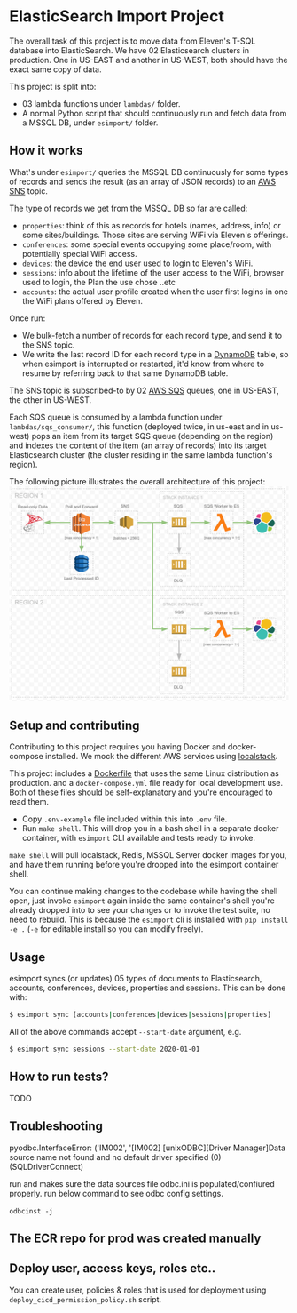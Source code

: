 # ElasticSearch Import Project

The overall task of this project is to move data from Eleven's T-SQL database into ElasticSearch. 
We have 02 Elasticsearch clusters in production. One in US-EAST and another in US-WEST, both should have the exact same copy of data.

This project is split into: 

- 03 lambda functions under `lambdas/` folder.
- A normal Python script that should continuously run and fetch data from a MSSQL DB, under `esimport/` folder.

## How it works


What's under `esimport/` queries the MSSQL DB continuously for some types of records and sends the result (as an array of JSON records) to an [AWS SNS](https://aws.amazon.com/sns/) topic.

The type of records we get from the MSSQL DB so far are called:
- `properties`: think of this as records for hotels (names, address, info) or some sites/buildings. Those sites are serving WiFi via Eleven's offerings. 
- `conferences`: some special events occupying some place/room, with potentially special WiFi access.
- `devices`: the device the end user used to login to Eleven's WiFi.
- `sessions`: info about the lifetime of the user access to the WiFi, browser used to login, the Plan the use chose ..etc
- `accounts`: the actual user profile created when the user first logins in one the WiFi plans offered by Eleven.

Once run:
- We bulk-fetch a number of records for each record type, and send it to the SNS topic.
- We write the last record ID for each record type in a [DynamoDB](https://aws.amazon.com/dynamodb/) table, so when esimport is interrupted or restarted, it'd know from where to resume by referring back to that same DynamoDB table.

The SNS topic is subscribed-to by 02 [AWS SQS](https://aws.amazon.com/sqs/) queues, one in US-EAST, the other in US-WEST.

Each SQS queue is consumed by a lambda function under `lambdas/sqs_consumer/`, this function (deployed twice, in us-east and in us-west) pops an item from its 
target SQS queue (depending on the region) and indexes the content of the item (an array of records) into its target Elasticsearch cluster 
(the cluster residing in the same lambda function's region).


The following picture illustrates the overall architecture of this project:
![ESImport Architecture](architecture.png "ESImport Architecture")

## Setup and contributing

Contributing to this project requires you having Docker and docker-compose installed. We mock the different AWS services using [localstack](https://github.com/localstack/localstack).

This project includes a [Dockerfile](Dockerfile) that uses the same Linux distribution as production. and a `docker-compose.yml` file ready for local development use.
Both of these files should be self-explanatory and you're encouraged to read them.

- Copy `.env-example` file included within this into `.env` file.
- Run `make shell`. This will drop you in a bash shell in a separate docker container, with `esimport` CLI available and tests ready to invoke. 

`make shell` will pull localstack, Redis, MSSQL Server docker images for you, and have them running before you're dropped into the esimport container shell. 

You can continue making changes to the codebase while having the shell open, just invoke `esimport` again inside the same container's shell you're 
already dropped into to see your changes or to invoke the test suite, no need to rebuild. 
This is because the `esimport` cli is installed with `pip install -e .` (`-e` for editable install so you can modify freely).


## Usage

esimport syncs (or updates) 05 types of documents to Elasticsearch, accounts, conferences, devices, properties and sessions. This can be done with:

```bash
$ esimport sync [accounts|conferences|devices|sessions|properties]
```

All of the above commands accept `--start-date` argument, e.g.

```bash
$ esimport sync sessions --start-date 2020-01-01
```


## How to run tests?

TODO


## Troubleshooting

pyodbc.InterfaceError: ('IM002', '[IM002] [unixODBC][Driver Manager]Data source name not found and no default driver specified (0) (SQLDriverConnect)

run and makes sure the data sources file odbc.ini is populated/confiured properly.
run below command to see odbc config settings.

```odbcinst -j ```

## The ECR repo for prod was created manually

## Deploy user, access keys, roles etc..
You can create user, policies & roles that is used for deployment using `deploy_cicd_permission_policy.sh` script.
